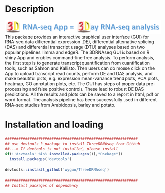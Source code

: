 
Description
===========

<img src="vignettes/fig/header.png" align="right"/>

This package provides an interactive graphical user interface (GUI) for RNA-seq data differential expression (DE), differential alternative splicing (DAS) and differential transcript usage (DTU) analyses based on two popular pipelines: limma and edgeR. The 3DRNAseq GUI is based on R shiny App and enables command-line-free analysis. To perform analysis, the first step is to generate transcript quantification from quantification tools, such as Salmon and Kallisto. Then users can do mouse click on the App to upload transcript read counts, perform DE and DAS analysis, and make beautiful plots, e.g. expression mean-variance trend plots, PCA plots, heatmap, GO annotation plots, etc. The GUI has steps of proper data pre-processing and false positive controls. These lead to robust DE DAS predictions. All the results and plots can be saved to a report in html, pdf or word format. The analysis pipeline has been successfully used in different RNA-seq studies from Arabidopsis, barley and potato.

Installation and loading
========================

``` r
############################################################
## use devtools R package to install ThreeDRNAseq from Github
##---> If devtools is not installed, please install
if(!'devtools' %in% installed.packages()[,"Package"])
  install.packages('devtools')

devtools::instasll_github('wyguo/ThreeDRNAseq')

############################################################
## Install packages of dependency
```
